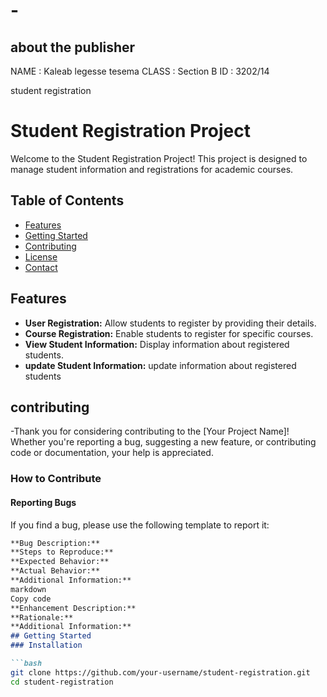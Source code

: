 # -
## about the publisher
NAME : Kaleab legesse tesema
CLASS : Section B
ID : 3202/14



student registration
# Student Registration Project
Welcome to the Student Registration Project! This project is designed to manage student information and registrations for academic courses. 



## Table of Contents
- [Features](#features)
- [Getting Started](#getting-started)
- [Contributing](#contributing)
- [License](#license)
- [Contact](#contact)
## Features
- **User Registration:** Allow students to register by providing their details.
- **Course Registration:** Enable students to register for specific courses.
- **View Student Information:** Display information about registered students.
- **update Student Information:** update information about registered students
## contributing
-Thank you for considering contributing to the [Your Project Name]! Whether you're reporting a bug, suggesting a new feature, or contributing code or documentation, your help is appreciated.
### How to Contribute
#### Reporting Bugs
If you find a bug, please use the following template to report it:
```markdown
**Bug Description:**
**Steps to Reproduce:**
**Expected Behavior:**
**Actual Behavior:**
**Additional Information:**
markdown
Copy code
**Enhancement Description:**
**Rationale:**
**Additional Information:**
## Getting Started
### Installation

```bash
git clone https://github.com/your-username/student-registration.git
cd student-registration
